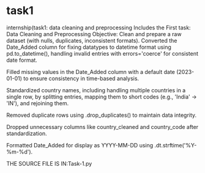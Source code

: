 # task1
internship(task1: data cleaning and preprocessing
Includes the First task: Data Cleaning and Preprocessing Objective: Clean and prepare a raw dataset (with nulls, duplicates, inconsistent formats). Converted the Date_Added column for fixing datatypes to datetime format using pd.to_datetime(), handling invalid entries with errors='coerce' for consistent date format.

Filled missing values in the Date_Added column with a default date (2023-01-01) to ensure consistency in time-based analysis.

Standardized country names, including handling multiple countries in a single row, by splitting entries, mapping them to short codes (e.g., 'India' → 'IN'), and rejoining them.

Removed duplicate rows using .drop_duplicates() to maintain data integrity.

Dropped unnecessary columns like country_cleaned and country_code after standardization.

Formatted Date_Added for display as YYYY-MM-DD using .dt.strftime('%Y-%m-%d').

THE SOURCE FILE IS IN:Task-1.py
